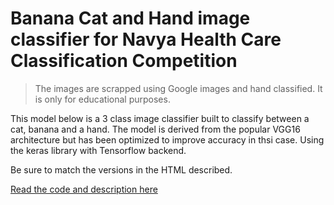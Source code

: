 # Banana Cat and Hand image classifier for Navya Health Care Classification Competition

> The images are scrapped using Google images and hand classified. It is only for educational purposes.

This model below is a 3 class image classifier built to classify between a cat, banana and a hand. The model is derived from the popular VGG16 architecture but has been optimized to improve accuracy in thsi case.
Using the keras library with Tensorflow backend.

Be sure to match the versions in the HTML described.

[Read the code and description here](https://htmlpreview.github.io/?https://raw.githubusercontent.com/shashankholla/bananaCatHand/master/HTML_Notebook_ShashankHolla.html?token=AECZQTWAVY2OSIWU2LARY2S7RZXMQ)


